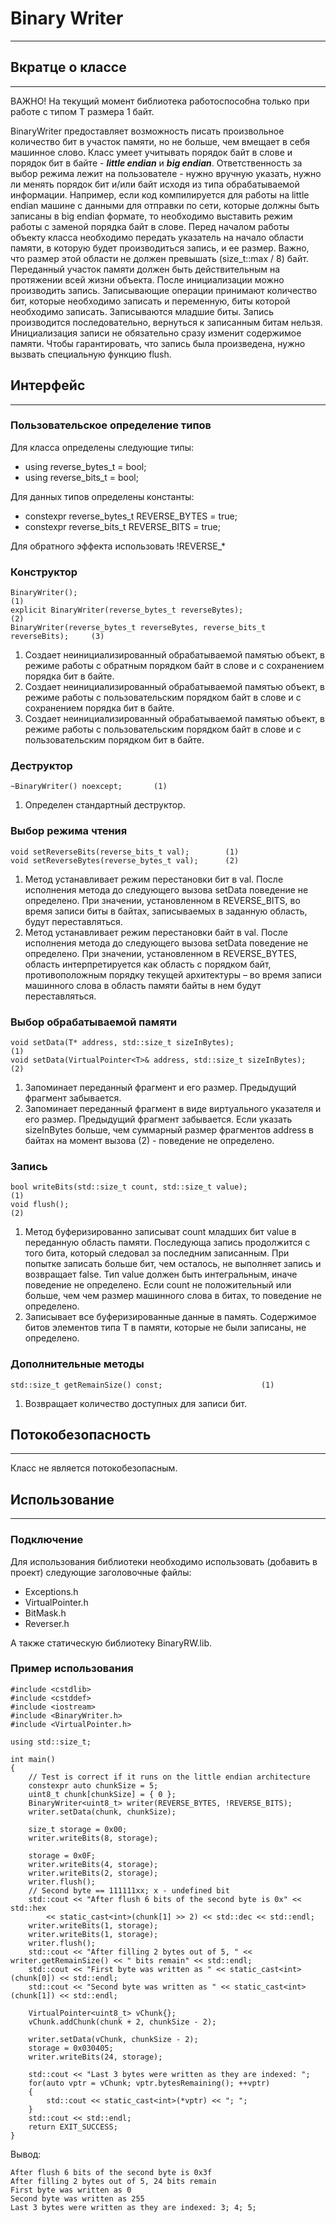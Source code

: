# Binary Writer
---

## Вкратце о классе
---
ВАЖНО! На текущий момент библиотека работоспособна только при работе с типом T размера 1 байт.

BinaryWriter предоставляет возможность писать произвольное количество бит в участок памяти, но не больше, чем вмещает в себя машинное слово. 
Класс умеет учитывать порядок байт в слове и порядок бит в байте - ***little endian*** и ***big endian***. Ответственность за выбор режима лежит на пользователе - нужно вручную указать, нужно ли менять порядок бит и/или байт исходя из типа обрабатываемой информации. Например, если код компилируется для работы на little endian машине с данными для отправки по сети, которые должны быть записаны в big endian формате, то необходимо выставить режим работы с заменой порядка байт в слове.
Перед началом работы объекту класса необходимо передать указатель на начало области памяти, в которую будет производиться запись, и ее размер. Важно, что размер этой области не должен превышать (size_t::max / 8) байт.
Переданный участок памяти должен быть действительным на протяжении всей жизни объекта.
После инициализации можно производить запись. Записывающие операции принимают количество бит, которые необходимо записать и переменную, биты которой необходимо записать. Записываются младшие биты. 
Запись производится последовательно, вернуться к записанным битам нельзя. Инициализация записи не обязательно сразу изменит содержимое памяти. Чтобы гарантировать, что запись была произведена, нужно вызвать специальную функцию flush.

## Интерфейс
---
### Пользовательское определение типов
Для класса определены следующие типы:
* using reverse_bytes_t = bool;
* using reverse_bits_t = bool;

Для данных типов определены константы:
* constexpr reverse_bytes_t REVERSE_BYTES = true;
* constexpr reverse_bits_t REVERSE_BITS = true;

Для обратного эффекта использовать !REVERSE_*

### Конструктор
	BinaryWriter();                                                             (1)
	explicit BinaryWriter(reverse_bytes_t reverseBytes);                        (2)
	BinaryWriter(reverse_bytes_t reverseBytes, reverse_bits_t reverseBits);     (3)

1) Создает неинициализированный обрабатываемой памятью объект, в режиме работы с обратным порядком байт в слове и с сохранением порядка бит в байте.
2) Создает неинициализированный обрабатываемой памятью объект, в режиме работы с пользовательским порядком байт в слове и с сохранением порядка бит в байте.
3) Создает неинициализированный обрабатываемой памятью объект, в режиме работы с пользовательским порядком байт в слове и  с пользовательским порядком бит в байте.

### Деструктор
	~BinaryWriter() noexcept;       (1)
	
1) Определен стандартный деструктор.

### Выбор режима чтения
	void setReverseBits(reverse_bits_t val);        (1)
	void setReverseBytes(reverse_bytes_t val);      (2)
	
1) Метод устанавливает режим перестановки бит в val. После исполнения метода до следующего вызова setData поведение не определено. При значении, установленном в REVERSE_BITS, во время записи биты в байтах, записываемых в заданную область, будут переставляться.
2) Метод устанавливает режим перестановки байт в val. После исполнения метода до следующего вызова setData поведение не определено. При значении, установленном в REVERSE_BYTES, область интерпретируется как область с порядком байт, противоположным порядку текущей архитектуры – во время записи машинного слова в область памяти байты в нем будут переставляться.

### Выбор обрабатываемой памяти
	void setData(T* address, std::size_t sizeInBytes);                    (1)
	void setData(VirtualPointer<T>& address, std::size_t sizeInBytes);    (2)

1) Запоминает переданный фрагмент и его размер. Предыдущий фрагмент забывается.
2) Запоминает переданный фрагмент в виде виртуального указателя и его размер. Предыдущий фрагмент забывается. Если указать sizeInBytes больше, чем суммарный размер фрагментов address в байтах на момент вызова (2) - поведение не определено. 

### Запись

	bool writeBits(std::size_t count, std::size_t value);               (1)
	void flush();                                                       (2)

1) Метод буферизированно записыват count младших бит value в переданную область памяти. Последующа запись продолжится с того бита, который следовал за последним записанным. При попытке записать больше бит, чем осталось, не выполняет запись и возвращает false. Тип value должен быть интегральным, иначе поведение не определено. Если count не положительный или больше, чем чем размер машинного слова в битах, то поведение не определено. 
2) Записывает все буферизированные данные в память. Содержимое битов элементов типа T в памяти, которые не были записаны, не определено.

### Дополнительные методы

	std::size_t getRemainSize() const;                      (1)

1. Возвращает количество доступных для записи бит. 

## Потокобезопасность
---
Класс не является потокобезопасным.

## Использование
---
### Подключение
Для использования библиотеки необходимо использовать (добавить в проект) следующие заголовочные файлы:
- Exceptions.h
- VirtualPointer.h
- BitMask.h
- Reverser.h

А также статическую библиотеку BinaryRW.lib.

### Пример использования
    #include <cstdlib>
    #include <cstddef>
    #include <iostream>
    #include <BinaryWriter.h>
    #include <VirtualPointer.h>
    
    using std::size_t;
    
    int main()
    {
    	// Test is correct if it runs on the little endian architecture
    	constexpr auto chunkSize = 5;
    	uint8_t chunk[chunkSize] = { 0 };
    	BinaryWriter<uint8_t> writer(REVERSE_BYTES, !REVERSE_BITS);
    	writer.setData(chunk, chunkSize);
    
    	size_t storage = 0x00;
    	writer.writeBits(8, storage);
    
    	storage = 0x0F;
    	writer.writeBits(4, storage);
    	writer.writeBits(2, storage);
    	writer.flush();
    	// Second byte == 111111xx; x - undefined bit
		std::cout << "After flush 6 bits of the second byte is 0x" << std::hex
			<< static_cast<int>(chunk[1] >> 2) << std::dec << std::endl;
    	writer.writeBits(1, storage);
    	writer.writeBits(1, storage);
    	writer.flush();
    	std::cout << "After filling 2 bytes out of 5, " << writer.getRemainSize() << " bits remain" << std::endl;
    	std::cout << "First byte was written as " << static_cast<int>(chunk[0]) << std::endl;
    	std::cout << "Second byte was written as " << static_cast<int>(chunk[1]) << std::endl;
    
    	VirtualPointer<uint8_t> vChunk{};
    	vChunk.addChunk(chunk + 2, chunkSize - 2);
    
    	writer.setData(vChunk, chunkSize - 2);
    	storage = 0x030405;
    	writer.writeBits(24, storage);
    	
    	std::cout << "Last 3 bytes were written as they are indexed: ";
    	for(auto vptr = vChunk; vptr.bytesRemaining(); ++vptr)
    	{
    		std::cout << static_cast<int>(*vptr) << "; ";
    	}
    	std::cout << std::endl;
    	return EXIT_SUCCESS;
    }


Вывод:

    After flush 6 bits of the second byte is 0x3f
    After filling 2 bytes out of 5, 24 bits remain
    First byte was written as 0
    Second byte was written as 255
    Last 3 bytes were written as they are indexed: 3; 4; 5;
